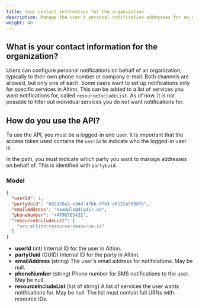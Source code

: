 ```yaml
---
title: Your contact information for the organization
description: Manage the user's personal notification addresses for an organization.
weight: 40
---
```


## What is your contact information for the organization?
Users can configure personal notifications on behalf of an organization, typically to their own phone number or company e-mail. Both channels are allowed, but only one of each.
Some users want to set up notifications only for specific services in Altinn. This can be added to a list of services you want notifications for, called `resourceIncludeList`. As of now, it is not possible to filter out individual services you do *not* want notifications for.

## How do you use the API?
To use the API, you must be a logged-in end user. It is important that the access token used contains the `userId` to indicate who the logged-in user is.

In the path, you must indicate which party you want to manage addresses on behalf of. This is identified with `partyUuid`.

### Model

```json
{
  "userId": 1,
  "partyUuid": "b82320a2-e34d-47bb-8fb3-e6122a50087c",
  "emailAddress": "example@digdir.no",
  "phoneNumber": "+4798765432",
  "resourceIncludeList": [
    "urn:altinn:resource:resource-id"
  ]
}
```

* **userId** (int) Internal ID for the user in Altinn.
* **partyUuid** (GUID) Internal ID for the party in Altinn.
* **emailAddress** (string) The user's email address for notifications. May be null.
* **phoneNumber** (string) Phone number for SMS notifications to the user. May be null.
* **resourceIncludeList** (list of string) A list of services the user wants notifications for. May be null. The list must contain full URNs with resource IDs.